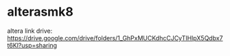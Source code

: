 # alterasmk8
altera
link drive: https://drive.google.com/drive/folders/1_GhPxMUCKdhcCJCyTIHlpX5Qdbx7t6Kl?usp=sharing
